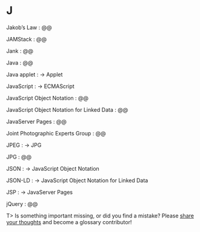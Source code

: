# J

Jakob’s Law
: @@

JAMStack
: @@

Jank
: @@

Java
: @@

Java applet
: → Applet

JavaScript
: → ECMAScript

JavaScript Object Notation
: @@

JavaScript Object Notation for Linked Data
: @@

JavaServer Pages
: @@

Joint Photographic Experts Group
: @@

JPEG
: → JPG

JPG
: @@

JSON
: → JavaScript Object Notation

JSON-LD
: → JavaScript Object Notation for Linked Data

JSP
: → JavaServer Pages

jQuery
: @@

T> Is something important missing, or did you find a mistake? Please [share your thoughts](https://github.com/j9t/web-development-glossary/blob/master/manuscript/j.md) and become a glossary&nbsp;contributor!
